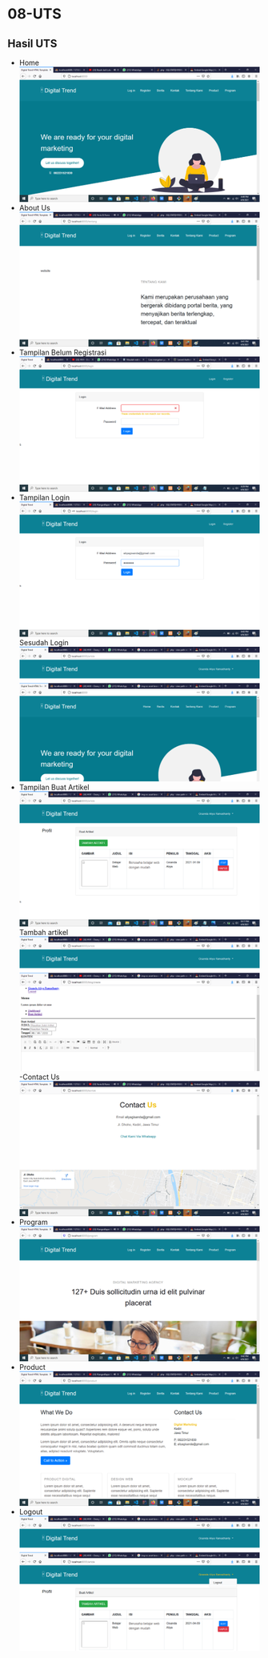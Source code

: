 # 08-UTS

## Hasil UTS
- Home
![Hasil gambar](img/home.png)
- About Us
![Hasil gambar](img/aboutus.png)
- Tampilan Belum Registrasi
![Hasil gambar](img/belumregis.png)
- Tampilan Login
![Hasil gambar](img/login.png)
Sesudah Login
![Hasil gambar](img/sesudahlogin.png)
- Tampilan Buat Artikel
![Hasil gambar](img/buatartikel.png)
Tambah artikel
![Hasil gambar](img/tambahartikel.png)
-Contact Us
![Hasil gambar](img/contact.png)
- Program
![Hasil gambar](img/program.png)
- Product
![Hasil gambar](img/product.png)
- Logout
![Hasil gambar](img/logout.png)




